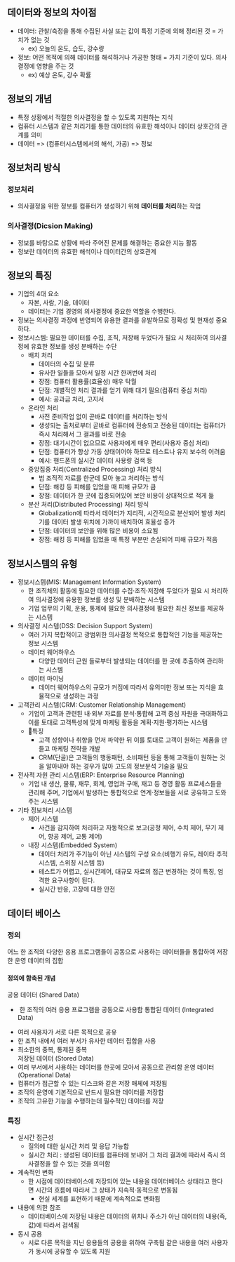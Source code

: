 ## 데이터와 정보의 차이점
* 데이터: 관찰/측정을 통해 수집된 사실 또는 값이 특정 기준에 의해 정리된 것 = 가치가 없는 것
	* ex) 오늘의 온도, 습도, 강수량
* 정보: 어떤 목적에 의해 데이터를 해석하거나 가공한 형태 = 가치 기준이 있다. 의사결정에 영향을 주는 것
	* ex) 예상 온도, 강수 확률

## 정보의 개념
* 특정 상황에서 적절한 의사결정을 할 수 있도록 지원하는 지식
* 컴퓨터 시스템과 같은 처리기를 통한 데이터의 유효한 해석이나 데이터 상호간의 관계를 의미
* 데이터 => (컴퓨터시스템에서의 해석, 가공) => 정보

## 정보처리 방식
### 정보처리
* 의사결정을 위한 정보를 컴퓨터가 생성하기 위해 **데이터를 처리**하는 작업

### 의사결정(Dicsion Making)
* 정보를 바탕으로 상황에 따라 주어진 문제를 해결하는 중요한 지능 활동
* 정보란 데이터의 유효한 해석이나 데이터간의 상호관계

## 정보의 특징
* 기업의 4대 요소
	* 자본, 사람, 기술, 데이터
	* 데이터는 기업 경영의 의사결정에 중요한 역할을 수행한다.
* 정보는 의사결정 과정에 반영되어 유용한 결과를 유발하므로 정확성 및 현재성 중요하다.
* 정보시스템:  필요한 데이터를 수집, 조직, 저장해 두었다가 필요 시 처리하여 의사결정에 유효한 정보를 생성 분배하는 수단
	* 배치 처리
		* 데이터의 수집 및 분류  
		* 유사한 일들을 모아서 일정 시간 한꺼번에 처리
		* 장점: 컴퓨터 활용률(효율성) 매우 탁월  
		* 단점: 개별적인 처리 결과를 얻기 위해 대기 필요(컴퓨터 중심 처리)
		* 예시: 공과금 처리, 고지서
	* 온라인 처리
		* 사전 준비작업 없이 곧바로 데이터를 처리하는 방식  
		* 생성되는 출처로부터 곧바로 컴퓨터에 전송되고 전송된 데이터는 컴퓨터가 즉시 처리해서 그 결과를 바로 전송
		* 장점: 대기시간이 없으므로 사용자에게 매우 편리(사용자 중심 처리)
		* 단점: 컴퓨터가 항상 가동 상태이어야 하므로 테스트나 유지 보수의 어려움
		* 예시: 핸드폰의 실시간 데이터 사용량 검색 등
	* 중앙집중 처리(Centralized Processing) 처리 방식
		* 범 조직적 자료를 한군데 모아 놓고 처리하는 방식  
		* 단점: 해킹 등 피해를 입었을 때 피해 규모가 큼
		* 장점: 데이터가 한 곳에 집중되어있어 보안 비용이 상대적으로 적게 듦
	* 분산 처리(Distributed Processing) 처리 방식  
		* Globalization에 따라서 데이터가 지리적, 시간적으로 분산되어 발생 처리기를 데이터 발생 위치에 가까이 배치하여 효율성 증가
		* 단점: 데이터의 보안을 위해 많은 비용이 소요됨
		* 장점: 해킹 등 피해를 입었을 때 특정 부분만 손실되어 피해 규모가 적음

## 정보시스템의 유형

* 정보시스템(MIS: Management Information System)
	* 한 조직체의 활동에 필요한 데이터를 수집·조직·저장해 두었다가 필요 시 처리하여 의사결정에 유용한 정보를 생성 및 분배하는 시스템
	* 기업 업무의 기획, 운용, 통제에 필요한 의사결정에 필요한 최신 정보를 제공하는 시스템
* 의사결정 시스템(DSS: Decision Support System)
	* 여러 가지 복합적이고 광범위한 의사결정 목적으로 통합적인 기능을 제공하는 정보 시스템
	* 데이터 웨어하우스
		* 다양한 데이터 근원 들로부터 발생되는 데이터를 한 곳에 추출하여 관리하는 시스템
	* 데이터 마이닝
		* 데이터 웨어하우스의 규모가 커짐에 따라서 유의미한 정보 또는 지식을 효율적으로 생성하는 과정
* 고객관리 시스템(CRM: Customer Relationship Management)
	* 기업이 고객과 관련된 내·외부 자료를 분석·통합해 고객 중심 자원을 극대화하고 이를 토대로 고객특성에 맞게 마케팅 활동을 계획·지원·평가하는 시스템
	* 특징
		* 고객 성향이나 취향을 먼저 파악한 뒤 이를 토대로 고객이 원하는 제품을 만들고 마케팅 전략을 개발
		* CRM(단골)은 고객들의 행동패턴, 소비패턴 등을 통해 고객들이 원하는 것을 알아내야 하는 경우가 많아 고도의 정보분석 기술을 필요
* 전사적 자원 관리 시스템(ERP: Enterprise Resource Planning)
	* 기업 내 생산, 물류, 재무, 회계, 영업과 구매, 재고 등 경영 활동 프로세스들을 관리해 주며, 기업에서 발생하는 통합적으로 연계·정보들을 서로 공유하고 도와주는 시스템
* 기타 정보처리 시스템
	* 제어 시스템  
		* 사건을 감지하여 처리하고 자동적으로 보고(공정 제어, 수치 제어, 무기 제어, 항공 제어, 교통 제어)
	* 내장 시스템(Embedded System)  
		* 데이터 처리가 주기능이 아닌 시스템의 구성 요소(비행기 유도, 레이타 추적 시스템, 스위칭 시스템 등)
		* 테스트가 어렵고, 실시간제어, 대규모 자료의 접근 변경하는 것이 특징, 엄격한 요구사항이 된다.
		* 실시간 반응, 고장에 대한 안전


## 데이터 베이스
### 정의
어느 한 조직의 다양한 응용 프로그램들이 공동으로 사용하는 데이터들을 통합하여 저장한 운영 데이터의 집합

#### 정의에 함축된 개념

공용 데이터 (Shared Data)
*  한 조직의 여러 응용 프로그램을 공동으로 사용함
통합된 데이터 (Integrated Data)
- 여러 사용자가 서로 다른 목적으로 공유
- 한 조직 내에서 여러 부서가 유사한 데이터 집합을 사용
- 최소한의 중복, 통제된 중복  
저장된 데이터 (Stored Data)
- 여러 부서에서 사용하는 데이터를 한곳에 모아서 공동으로 관리함
운영 데이터 (Operational Data)
- 컴퓨터가 접근할 수 있는 디스크와 같은 저장 매체에 저장됨
- 조직의 운영에 기본적으로 반드시 필요한 데이터를 저장함  
- 조직의 고유한 기능을 수행하는데 필수적인 데이터를 저장


### 특징
* 실시간 접근성
	* 질의에 대한 실시간 처리 및 응답 가능함  
	* 실시간 처리 : 생성된 데이터를 컴퓨터에 보내어 그 처리 결과에 따라서 즉시 의사결정을 할 수 있는 것을 의미함
* 계속적인 변화
	* 한 시점에 데이터베이스에 저장되어 있는 내용을 데이터베이스 상태라고 한다면 시간의 흐름에 따라서 그 상태가 지속적·동적으로 변동됨
		* 현실 세계를 표현하기 때문에 계속적으로 변화됨
* 내용에 의한 참조
	* 데이터베이스에 저장된 내용은 데이터의 위치나 주소가 아닌 데이터의 내용(즉, 값)에 따라서 검색됨
* 동시 공용
	* 서로 다른 목적을 지닌 응용들의 공용을 위하여 구축됨 같은 내용을 여러 사용자가 동시에 공유할 수 있도록 지원